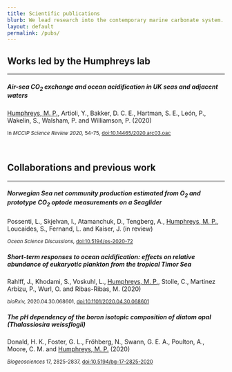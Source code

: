 ```yaml
---
title: Scientific publications
blurb: We lead research into the contemporary marine carbonate system.  We also contribute to a wider range of studies related to this field, including ocean acidification impacts, palaeoceanographic proxy testing, and sensor development.
layout: default
permalink: /pubs/
---
```


<h2>Works led by the Humphreys lab</h2>
<hr />

<div class='container'>
    <div class='col-12 mb-3'>
      <div class='card border-0 shadow'>
        <div class="card-body">
          <h5 class="card-title">
            Air-sea CO<sub>2</sub> exchange and ocean acidification in UK seas and adjacent waters
          </h5>
          <p class="card-text">
            <u>Humphreys, M. P.</u>, Artioli, Y., Bakker, D. C. E., Hartman, S. E., León, P., Wakelin, S., Walsham, P. and Williamson, P. (2020)
          </p>
          <p class="card-text"><small class="text-muted">
            In <i>MCCIP Science Review 2020,</i> 54-75, <a href='https://doi.org/10.14465/2020.arc03.oac'>doi:10.14465/2020.arc03.oac</a></small>
          </p>
        </div>
      </div>
    </div>
</div>

<br />

<h2>Collaborations and previous work</h2>
<hr />

<div class='container'>
  <div class='row'>
    <div class='col-12 mb-3'>
      <div class='card border-0 shadow'>
        <div class="card-body">
          <h5 class="card-title">
            Norwegian Sea net community production estimated from O<sub>2</sub> and prototype CO<sub>2</sub> optode measurements on a Seaglider
          </h5>
          <p class="card-text">
            Possenti, L., Skjelvan, I., Atamanchuk, D., Tengberg, A.,   <u>Humphreys, M. P.</u>, Loucaides, S., Fernand, L. and   Kaiser, J. (in review)
          </p>
          <p class="card-text"><small class="text-muted">
            <i>Ocean Science Discussions,</i> <a href='https://doi.org/10.5194/os-2020-72'>doi:10.5194/os-2020-72</a></small>
          </p>
        </div>
      </div>
    </div>
    <div class='col-12 mb-3'>
      <div class='card border-0 shadow'>
        <div class="card-body">
          <h5 class="card-title">
            Short-term responses to ocean acidification: effects on relative abundance of eukaryotic plankton from the tropical Timor Sea
          </h5>
          <p class="card-text">
            Rahlff, J., Khodami, S., Voskuhl, L., <u>Humphreys, M. P.</u>, Stolle, C., Martinez Arbizu, P., Wurl, O. and Ribas-Ribas, M. (2020)
          </p>
          <p class="card-text"><small class="text-muted">
            <i>bioRxiv,</i> 2020.04.30.068601, <a href='https://doi.org/10.1101/2020.04.30.068601'>doi:10.1101/2020.04.30.068601</a></small>
          </p>
        </div>
      </div>
    </div>
    <div class='col-12 mb-3'>
      <div class='card border-0 shadow'>
        <div class="card-body">
          <h5 class="card-title">
            The pH dependency of the boron isotopic composition of diatom opal (<i>Thalassiosira weissflogii</i>)
          </h5>
          <p class="card-text">
            Donald, H. K., Foster, G. L., Fröhberg, N., Swann, G. E. A., Poulton, A., Moore, C. M. and <u>Humphreys, M. P.</u> (2020)
          </p>
          <p class="card-text"><small class="text-muted">
            <i>Biogeosciences</i> 17, 2825-2837, <a href='https://doi.org/10.5194/bg-17-2825-2020'>doi:10.5194/bg-17-2825-2020</a></small>
          </p>
        </div>
      </div>
    </div>
  </div>
</div>

